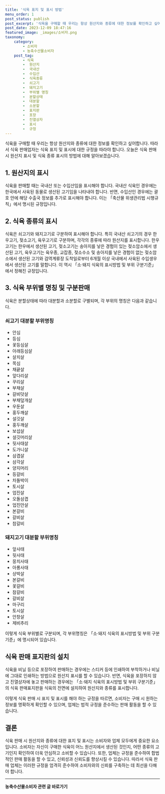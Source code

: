```yaml
---
title: '식육 표지 및 표시 방법'
menu_order: 1
post_status: publish
post_excerpt: '식육을 구매할 때 우리는 항상 원산지와 종류에 대한 정보를 확인하고 싶어합니다. 따라서 식육 판매업자는 식육 표지 및 표시에 대한 규정을 따라야 합니다. 오늘은 식육 판매 시 원산지 표시 및 식육 종류 표시의 방법에 대해 알아보겠습니다.'
post_date: 2023-12-09 18:47:16
featured_image: _images/소비자.png
taxonomy:
    category:
        - 소비자
        - 농축수산물소비자
    post_tag:
        - 식육
        -  원산지
        -  국내산
        -  수입산
        -  식육종류
        -  쇠고기
        -  돼지고기
        -  부위별 명칭
        -  분할상태
        -  대분할
        -  소분할
        -  표지판
        -  포장
        -  진열상자
        -  표시
        -  규정
---
```



식육을 구매할 때 우리는 항상 원산지와 종류에 대한 정보를 확인하고 싶어합니다. 따라서 식육 판매업자는 식육 표지 및 표시에 대한 규정을 따라야 합니다. 오늘은 식육 판매 시 원산지 표시 및 식육 종류 표시의 방법에 대해 알아보겠습니다.

## 1. 원산지의 표시

식육을 판매할 때는 국내산 또는 수입산임을 표시해야 합니다. 국내산 식육인 경우에는 한국에서 사육된 동물로 생산된 고기임을 나타내야 합니다. 반면, 수입산인 경우에는 괄호 안에 해당 수출국 정보를 추가로 표시해야 합니다. 이는 「축산물 위생관리법 시행규칙」에서 명시된 규정입니다.

## 2. 식육 종류의 표시

식육은 쇠고기와 돼지고기로 구분하여 표시해야 합니다. 특히 국내산 쇠고기의 경우 한우고기, 젖소고기, 육우고기로 구분하며, 각각의 종류에 따라 원산지를 표시합니다. 한우고기는 한우에서 생산된 고기, 젖소고기는 송아지를 낳은 경험이 있는 젖소암소에서 생산된 고기, 육우고기는 육우종, 교잡종, 젖소수소 및 송아지를 낳은 경험이 없는 젖소암소에서 생산된 고기와 검역계류장 도착일로부터 6개월 이상 국내에서 사육된 수입생우에서 생산된 고기를 말합니다. 이 역시 「소·돼지 식육의 표시방법 및 부위 구분기준」에서 정해진 규정입니다.

## 3. 식육 부위별 명칭 및 구분판매

식육은 분할상태에 따라 대분할과 소분할로 구별되며, 각 부위의 명칭은 다음과 같습니다.

### 쇠고기 대분할 부위명칭
- 안심
- 등심
- 꽃등심살
- 아래등심살
- 살치살
- 목심
- 채끝살
- 앞다리살
- 꾸리살
- 부채살
- 갈비덧살
- 부채덮개살
- 우둔살
- 홍두깨살
- 설깃살
- 홍두깨살
- 보섭살
- 설깃머리살
- 뒷사태살
- 도가니살
- 삼겹살
- 삼각살
- 양지머리
- 등갈비
- 차돌박이
- 토시살
- 업진살
- 오돌삼겹
- 업진안살
- 본갈비
- 갈비살
- 참갈비

### 돼지고기 대분할 부위명칭
- 앞사태
- 뒷사태
- 뭉치사태
- 아롱사태
- 상박살
- 본갈비
- 꽃갈비
- 참갈비
- 갈비살
- 마구리
- 토시살
- 안창살
- 제비추리

이렇게 식육 부위별로 구분되며, 각 부위명칭은 「소·돼지 식육의 표시방법 및 부위 구분기준」에 명시되어 있습니다.

## 식육 판매 표지판의 설치

식육을 비닐 등으로 포장하여 판매하는 경우에는 스티커 등에 인쇄하여 부착하거나 비닐에 그대로 인쇄하는 방법으로 원산지 표시를 할 수 있습니다. 반면, 식육을 포장하지 않고 진열상자에 놓고 판매하는 경우에는 「소·돼지 식육의 표시방법 및 부위 구분기준」의 식육 판매표지판을 식육의 전면에 설치하여 원산지와 종류를 표시합니다. 

이렇게 식육 판매 시 표지 및 표시를 해야 하는 규정을 따르면, 소비자는 구매 시 원하는 정보를 명확하게 확인할 수 있으며, 업체는 법적 규정을 준수하는 판매 활동을 할 수 있습니다.

## 결론

식육 판매 시 원산지와 종류에 대한 표지 및 표시는 소비자와 업체 모두에게 중요한 요소입니다. 소비자는 자신이 구매한 식육이 어느 원산지에서 생산된 것인지, 어떤 종류의 고기인지 확인하여 더욱 안심하고 소비할 수 있습니다. 또한, 업체는 규정을 준수하여 합법적인 판매 활동을 할 수 있고, 신뢰성과 신뢰도를 향상시킬 수 있습니다. 따라서 식육 판매 업체는 이러한 규정을 엄격히 준수하여 소비자와의 신뢰를 구축하는 데 최선을 다해야 합니다.
<!-- wp:separator -->
<hr class="wp-block-separator has-alpha-channel-opacity"/>
<!-- /wp:separator -->

<!-- wp:group {"backgroundColor":"base","layout":{"type":"constrained"}} -->
<div class="wp-block-group has-base-background-color has-background"><!-- wp:paragraph {"align":"center","fontSize":"medium"} -->
<p class="has-text-align-center has-large-font-size"><strong>농축수산물소비자 관련 글 바로가기</strong></p>
<!-- /wp:paragraph -->


<!-- wp:latest-posts
{"categories":[{"id":31346,"count":19,"description":"","link":"https://uknowlaw.com/category/%eb%86%8d%ec%b6%95%ec%88%98%ec%82%b0%eb%ac%bc%ec%86%8c%eb%b9%84%ec%9e%90/","name":"농축수산물소비자","slug":"농축수산물소비자","taxonomy":"category","parent":0,"meta":[],"_links":{"self":[{"href":"https://uknowlaw.com/wp-json/wp/v2/categories/31346"}],"collection":[{"href":"https://uknowlaw.com/wp-json/wp/v2/categories"}],"about":[{"href":"https://uknowlaw.com/wp-json/wp/v2/taxonomies/category"}],"wp:post_type":[{"href":"https://uknowlaw.com/wp-json/wp/v2/posts?categories=31346"}],"curies":[{"name":"wp","href":"https://api.w.org/{rel}","templated":true}]}}],"postsToShow":100,"excerptLength":28,"postLayout":"grid","columns":2,"featuredImageAlign":"left","featuredImageSizeSlug":"large","fontSize":"small"} /--></div>
<!-- /wp:group -->